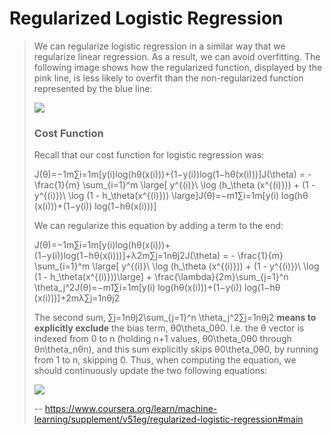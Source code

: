 # Regularized Logistic Regression
> 
> We can regularize logistic regression in a similar way that we regularize linear regression. As a result, we can avoid overfitting. The following image shows how the regularized function, displayed by the pink line, is less likely to overfit than the non-regularized function represented by the blue line:
> 
> ![](https://d3c33hcgiwev3.cloudfront.net/imageAssetProxy.v1/Od9mobDaEeaCrQqTpeD5ng_4f5e9c71d1aa285c1152ed4262f019c1_Screenshot-2016-11-22-09.31.21.png?expiry=1592179200000&hmac=40Qe6vJAi9ION66dxvPEtu87MpNj8ajj9DhaJAvHkb8)
> 
> ### Cost Function
> 
> Recall that our cost function for logistic regression was:
> 
> J(θ)=−1m∑i=1m[y(i)log⁡(hθ(x(i)))+(1−y(i))log⁡(1−hθ(x(i)))]J(\theta) = - \frac{1}{m} \sum_{i=1}^m \large[ y^{(i)}\ \log (h_\theta (x^{(i)})) + (1 - y^{(i)})\ \log (1 - h_\theta(x^{(i)})) \large]J(θ)=−m1​∑i=1m​[y(i) log(hθ​(x(i)))+(1−y(i)) log(1−hθ​(x(i)))]
> 
> We can regularize this equation by adding a term to the end:
> 
> J(θ)=−1m∑i=1m[y(i)log⁡(hθ(x(i)))+(1−y(i))log⁡(1−hθ(x(i)))]+λ2m∑j=1nθj2J(\theta) = - \frac{1}{m} \sum_{i=1}^m \large[ y^{(i)}\ \log (h_\theta (x^{(i)})) + (1 - y^{(i)})\ \log (1 - h_\theta(x^{(i)}))\large] + \frac{\lambda}{2m}\sum_{j=1}^n \theta_j^2J(θ)=−m1​∑i=1m​[y(i) log(hθ​(x(i)))+(1−y(i)) log(1−hθ​(x(i)))]+2mλ​∑j=1n​θj2​
> 
> The second sum, ∑j=1nθj2\sum_{j=1}^n \theta_j^2∑j=1n​θj2​ **means to explicitly exclude** the bias term, θ0\theta_0θ0​. I.e. the θ vector is indexed from 0 to n (holding n+1 values, θ0\theta_0θ0​ through θn\theta_nθn​), and this sum explicitly skips θ0\theta_0θ0​, by running from 1 to n, skipping 0\. Thus, when computing the equation, we should continuously update the two following equations:
> 
> ![](https://d3c33hcgiwev3.cloudfront.net/imageAssetProxy.v1/dfHLC70SEea4MxKdJPaTxA_306de28804a7467f7d84da0fe3ee9c7b_Screen-Shot-2016-12-07-at-10.49.02-PM.png?expiry=1592179200000&hmac=jHV2b7-BkHw1CqxPI4HP65oEhl9IhDHQMMAfxjNUBgA)
>
> -- https://www.coursera.org/learn/machine-learning/supplement/v51eg/regularized-logistic-regression#main
